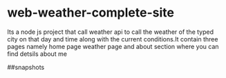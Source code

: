 # web-weather-complete-site

Its a node js project that call weather api to call the weather of the typed city on that day and time along with the current conditions.It contain three pages namely home page weather page and about section where you can find detsils about me

##snapshots
